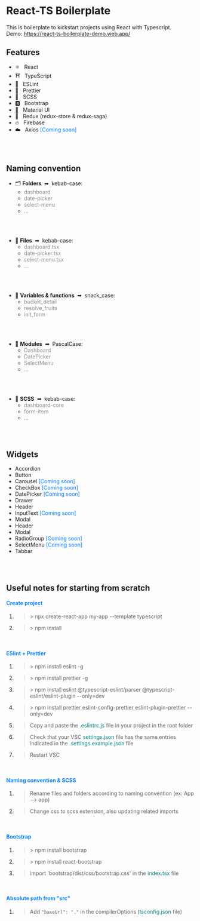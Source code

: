 <br/>

# React-TS Boilerplate

This is boilerplate to kickstart projects using React with Typescript.
<br/>
Demo: https://react-ts-boilerplate-demo.web.app/
<br/>

## Features
- ⚛️ &nbsp; React
- ⛩ &nbsp; TypeScript
- 👀 &nbsp; ESLint
- 🌈 &nbsp; Prettier
- 💄 &nbsp; SCSS
- 🅱️ &nbsp; Bootstrap
- 🔷 &nbsp; Material UI
- 🚀 &nbsp; Redux (redux-store & redux-saga)
- 🔥 &nbsp; Firebase
- ☁️ &nbsp; Axios <span style="color:#007AFF">[Coming soon]</span>
<br/>
<br/>

## Naming convention
- 🗂️ **Folders** &nbsp;➡&nbsp; kebab-case:
    - <span style="color:#8E8E93">dashboard</span>
    - <span style="color:#8E8E93">date-picker</span>
    - <span style="color:#8E8E93">select-menu</span>
    - <span style="color:#8E8E93">...</span>
<br/>
<br/>

- 📌 **Files** &nbsp;➡&nbsp; kebab-case:
    - <span style="color:#8E8E93">dashboard.tsx</span>
    - <span style="color:#8E8E93">date-picker.tsx</span>
    - <span style="color:#8E8E93">select-menu.tsx</span>
    - <span style="color:#8E8E93">...</span>
<br/>
<br/>

- 🐍 **Variables & functions** &nbsp;➡&nbsp; snack_case:
    - <span style="color:#8E8E93">bucket_detail</span>
    - <span style="color:#8E8E93">resolve_fruits</span>
    - <span style="color:#8E8E93">init_form</span>
<br/>
<br/>

- 🐪 **Modules** &nbsp;➡&nbsp; PascalCase:
    - <span style="color:#8E8E93">Dashboard</span>
    - <span style="color:#8E8E93">DatePicker</span>
    - <span style="color:#8E8E93">SelectMenu</span>
    - <span style="color:#8E8E93">...</span>
<br/>
<br/>

- 💄 **SCSS** &nbsp;➡&nbsp; kebab-case:
    - <span style="color:#8E8E93">dashboard-core</span>
    - <span style="color:#8E8E93">form-item</span>
    - <span style="color:#8E8E93">...</span>
<br/>
<br/>

## Widgets
- Accordion
- Button
- Carousel <span style="color:#007AFF">[Coming soon]</span>
- CheckBox <span style="color:#007AFF">[Coming soon]</span>
- DatePicker <span style="color:#007AFF">[Coming soon]</span>
- Drawer
- Header
- InputText <span style="color:#007AFF">[Coming soon]</span>
- Modal
- Header
- Modal
- RadioGroup <span style="color:#007AFF">[Coming soon]</span>
- SelectMenu <span style="color:#007AFF">[Coming soon]</span>
- Tabbar
<br/>
<br/>

## Useful notes for starting from scratch

#### <span style="color:#0A84FF">Create project</span>
1. > \> npx create-react-app my-app --template typescript
2. > \> npm install

<br/>

#### <span style="color:#0A84FF">ESlint + Prettier</span>
1. > \> npm install eslint -g
2. > \> npm install prettier -g
3. > \> npm install eslint @typescript-eslint/parser @typescript-eslint/eslint-plugin --only=dev
4. > \> npm install prettier eslint-config-prettier eslint-plugin-prettier --only=dev
5. > Copy and paste the <span style="color:#008081">.eslintrc.js</span> file in your project in the root folder
6. > Check that your VSC <span style="color:#008081">settings.json</span> file has the same entries indicated in the <span style="color:#008081">.settings.example.json</span> file
7. > Restart VSC

<br/>

#### <span style="color:#0A84FF">Naming convention & SCSS</span>
1. > Rename files and folders according to naming convention (ex: App --> app)
2. > Change css to scss extension, also updating related imports

<br/>

#### <span style="color:#0A84FF">Bootstrap</span>
1. > \> npm install bootstrap
2. > \> npm install react-bootstrap
3. > import 'bootstrap/dist/css/bootstrap.css' in the <span style="color:#008081">index.tsx</span> file

<br/>

#### <span style="color:#0A84FF">Absolute path from "src"</span>
1. > Add ```"baseUrl": "."``` in the compilerOptions (<span style="color:#008081">tsconfig.json</span> file)
